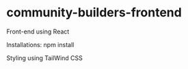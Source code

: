 # community-builders-frontend

Front-end using React

Installations:
npm install

Styling using TailWind CSS
